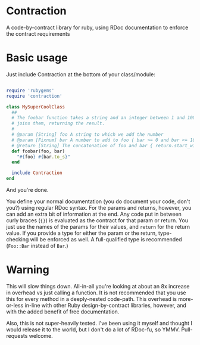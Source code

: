 Contraction
===========

A code-by-contract library for ruby, using RDoc documentation to enforce the contract requirements

Basic usage
===========

Just include Contraction at the bottom of your class/module:

```ruby

require 'rubygems'
require 'contraction'

class MySuperCoolClass
  ##
  # The foobar function takes a string and an integer between 1 and 100 and
  # joins them, returning the result.
  #
  # @param [String] foo A string to which we add the number
  # @param [Fixnum] bar A number to add to foo { bar >= 0 and bar <= 100 }
  # @return [String] The concatonation of foo and bar { return.start_with?(foo) and return.include?(bar.to_s) }
  def foobar(foo, bar)
    "#{foo} #{bar.to_s}"
  end

  include Contraction
end

```

And you're done.

You define your normal documentation (you do document your code, don't you?)
using regular RDoc syntax. For the params and returns, however, you can add an
extra bit of information at the end. Any code put in between curly braces
(`{}`) is evaluated as the contract for that param or return. You just use the
names of the params for their values, and `return` for the return value. If you
provide a type for either the param or the return, type-checking will be
enforced as well. A full-qualified type is recommended (`Foo::Bar` instead of `Bar`.)

Warning
=======

This will slow things down. All-in-all you're looking at about an 8x increase
in overhead vs just calling a function. It is not recommended that you use this
for every method in a deeply-nested code-path. This overhead is more-or-less
in-line with other Ruby design-by-contract libraries, however, and with the
added benefit of free documentation.

Also, this is not super-heavily tested. I've been using it myself and thought I
would release it to the world, but I don't do a lot of RDoc-fu, so YMMV.
Pull-requests welcome.

